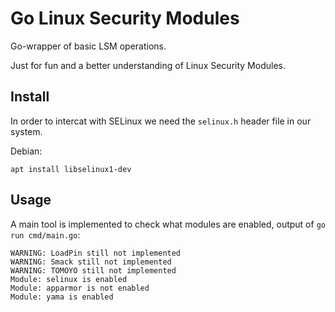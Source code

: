 # Go Linux Security Modules

Go-wrapper of basic LSM operations. 

Just for fun and a better understanding of Linux Security Modules.

## Install

In order to intercat with SELinux we need the `selinux.h` header file in our system.

Debian:

```
apt install libselinux1-dev
```

## Usage

A main tool is implemented to check what modules are enabled, output of `go run cmd/main.go`:

```
WARNING: LoadPin still not implemented
WARNING: Smack still not implemented
WARNING: TOMOYO still not implemented
Module: selinux is enabled
Module: apparmor is not enabled
Module: yama is enabled
```
